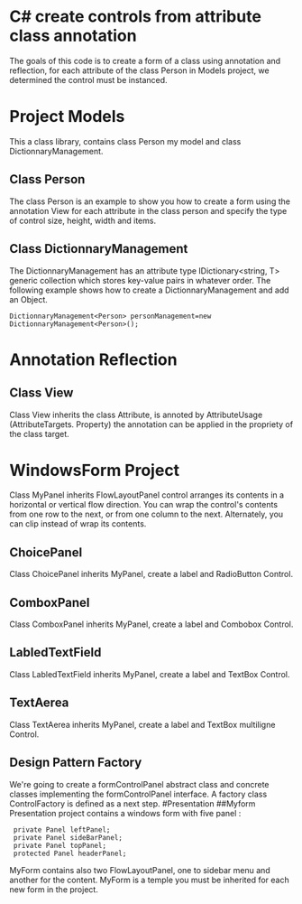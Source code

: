 # C# create controls from attribute class annotation 
The goals of this code is to create a form of a class using annotation and reflection, 
for each attribute of the class Person in Models project, we determined the control must be instanced.
# Project Models
This a class library, contains class Person  my model and class DictionnaryManagement.
## Class Person
The class Person is an example to show you how to create a form using the annotation View for each attribute in the class person and specify the type of control size, height, width and items.
## Class DictionnaryManagement
The DictionnaryManagement<T value> has an attribute type IDictionary<string, T>   generic collection which stores key-value pairs in whatever order.
The following example shows how to create a DictionnaryManagement and add an Object.
```
DictionnaryManagement<Person> personManagement=new DictionnaryManagement<Person>();
```
# Annotation Reflection
## Class View
Class View inherits the class Attribute, is annoted by AttributeUsage (AttributeTargets. Property) the annotation can be applied in the propriety of the class target.
# WindowsForm Project
Class MyPanel inherits FlowLayoutPanel control  arranges its contents in a horizontal or vertical flow direction. 
You can wrap the control's contents from one row to the next, or from one column to the next. Alternately, you can clip instead of wrap its contents.
## ChoicePanel
Class ChoicePanel inherits MyPanel, create a label and RadioButton Control.
## ComboxPanel
Class ComboxPanel inherits MyPanel, create a label and Combobox Control.
## LabledTextField
Class LabledTextField inherits MyPanel, create a label and TextBox Control.
## TextAerea
Class TextAerea inherits MyPanel, create a label and TextBox multiligne Control.
## Design Pattern Factory
We're going to create a formControlPanel abstract class and concrete classes implementing the formControlPanel interface. A factory class ControlFactory is defined as a next step.
#Presentation
##Myform
Presentation project contains a windows form with five panel :
```
 private Panel leftPanel;
 private Panel sideBarPanel;
 private Panel topPanel;
 protected Panel headerPanel;
```
MyForm contains also two FlowLayoutPanel, one to sidebar menu and another for the content.
MyForm is a temple you must be inherited for each new form in the project.




